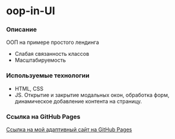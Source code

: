 # oop-in-UI

### Описание
 ООП на примере простого лендинга
 - Слабая связанность классов
 - Масштабируемость

### Используемые технологии
* HTML, CSS
* JS. Открытие и закрытие модальных окон, обработка форм, динамическое добавление контента на страницу. 

### Ссылка на GitHub Pages
[Ссылка на мой адаптивный сайт на GitHub Pages](https://eilerglen.github.io/oop-in-UI/index.html)
